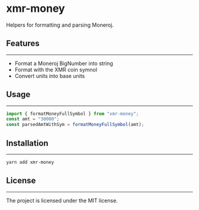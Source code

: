 # xmr-money

Helpers for formatting and parsing Moneroj.

## Features

---

-   Format a Moneroj BigNumber into string
-   Format with the XMR coin symnol
-   Convert units into base units

## Usage

---

```ts
import { formatMoneyFullSymbol } from "xmr-money";
const amt = "30000";
const parsedAmtWithSym = formatMoneyFullSymbol(amt);
```

## Installation

---

```sh
yarn add xmr-money
```

## License

---

The project is licensed under the MIT license.
